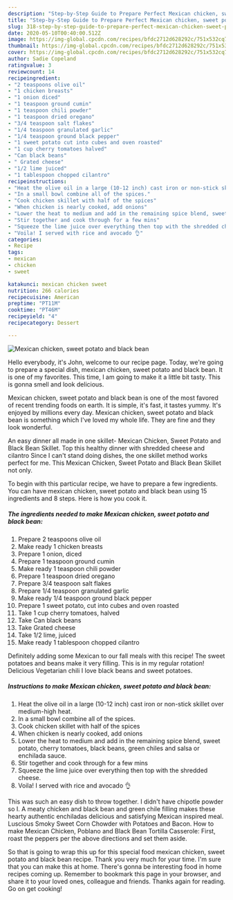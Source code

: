 ```yaml
---
description: "Step-by-Step Guide to Prepare Perfect Mexican chicken, sweet potato and black bean"
title: "Step-by-Step Guide to Prepare Perfect Mexican chicken, sweet potato and black bean"
slug: 318-step-by-step-guide-to-prepare-perfect-mexican-chicken-sweet-potato-and-black-bean
date: 2020-05-10T00:40:00.512Z
image: https://img-global.cpcdn.com/recipes/bfdc2712d628292c/751x532cq70/mexican-chicken-sweet-potato-and-black-bean-recipe-main-photo.jpg
thumbnail: https://img-global.cpcdn.com/recipes/bfdc2712d628292c/751x532cq70/mexican-chicken-sweet-potato-and-black-bean-recipe-main-photo.jpg
cover: https://img-global.cpcdn.com/recipes/bfdc2712d628292c/751x532cq70/mexican-chicken-sweet-potato-and-black-bean-recipe-main-photo.jpg
author: Sadie Copeland
ratingvalue: 3
reviewcount: 14
recipeingredient:
- "2 teaspoons olive oil"
- "1 chicken breasts"
- "1 onion diced"
- "1 teaspoon ground cumin"
- "1 teaspoon chili powder"
- "1 teaspoon dried oregano"
- "3/4 teaspoon salt flakes"
- "1/4 teaspoon granulated garlic"
- "1/4 teaspoon ground black pepper"
- "1 sweet potato cut into cubes and oven roasted"
- "1 cup cherry tomatoes halved"
- "Can black beans"
- " Grated cheese"
- "1/2 lime juiced"
- "1 tablespoon chopped cilantro"
recipeinstructions:
- "Heat the olive oil in a large (10-12 inch) cast iron or non-stick skillet over medium-high heat."
- "In a small bowl combine all of the spices."
- "Cook chicken skillet with half of the spices"
- "When chicken is nearly cooked, add onions"
- "Lower the heat to medium and add in the remaining spice blend, sweet potato, cherry tomatoes, black beans, green chiles and salsa or enchilada sauce."
- "Stir together and cook through for a few mins"
- "Squeeze the lime juice over everything then top with the shredded cheese."
- "Voila! I served with rice and avocado 👌"
categories:
- Recipe
tags:
- mexican
- chicken
- sweet

katakunci: mexican chicken sweet 
nutrition: 266 calories
recipecuisine: American
preptime: "PT11M"
cooktime: "PT46M"
recipeyield: "4"
recipecategory: Dessert

---
```



![Mexican chicken, sweet potato and black bean](https://img-global.cpcdn.com/recipes/bfdc2712d628292c/751x532cq70/mexican-chicken-sweet-potato-and-black-bean-recipe-main-photo.jpg)

Hello everybody, it's John, welcome to our recipe page. Today, we're going to prepare a special dish, mexican chicken, sweet potato and black bean. It is one of my favorites. This time, I am going to make it a little bit tasty. This is gonna smell and look delicious.

Mexican chicken, sweet potato and black bean is one of the most favored of recent trending foods on earth. It is simple, it's fast, it tastes yummy. It's enjoyed by millions every day. Mexican chicken, sweet potato and black bean is something which I've loved my whole life. They are fine and they look wonderful.

An easy dinner all made in one skillet- Mexican Chicken, Sweet Potato and Black Bean Skillet. Top this healthy dinner with shredded cheese and cilantro Since I can&#39;t stand doing dishes, the one skillet method works perfect for me. This Mexican Chicken, Sweet Potato and Black Bean Skillet not only.


To begin with this particular recipe, we have to prepare a few ingredients. You can have mexican chicken, sweet potato and black bean using 15 ingredients and 8 steps. Here is how you cook it.

<!--inarticleads1-->

##### The ingredients needed to make Mexican chicken, sweet potato and black bean:

1. Prepare 2 teaspoons olive oil
1. Make ready 1 chicken breasts
1. Prepare 1 onion, diced
1. Prepare 1 teaspoon ground cumin
1. Make ready 1 teaspoon chili powder
1. Prepare 1 teaspoon dried oregano
1. Prepare 3/4 teaspoon salt flakes
1. Prepare 1/4 teaspoon granulated garlic
1. Make ready 1/4 teaspoon ground black pepper
1. Prepare 1 sweet potato, cut into cubes and oven roasted
1. Take 1 cup cherry tomatoes, halved
1. Take Can black beans
1. Take  Grated cheese
1. Take 1/2 lime, juiced
1. Make ready 1 tablespoon chopped cilantro


Definitely adding some Mexican to our fall meals with this recipe! The sweet potatoes and beans make it very filling. This is in my regular rotation! Delicious Vegetarian chili I love black beans and sweet potatoes. 

<!--inarticleads2-->

##### Instructions to make Mexican chicken, sweet potato and black bean:

1. Heat the olive oil in a large (10-12 inch) cast iron or non-stick skillet over medium-high heat.
1. In a small bowl combine all of the spices.
1. Cook chicken skillet with half of the spices
1. When chicken is nearly cooked, add onions
1. Lower the heat to medium and add in the remaining spice blend, sweet potato, cherry tomatoes, black beans, green chiles and salsa or enchilada sauce.
1. Stir together and cook through for a few mins
1. Squeeze the lime juice over everything then top with the shredded cheese.
1. Voila! I served with rice and avocado 👌


This was such an easy dish to throw together. I didn&#39;t have chipotle powder so I. A meaty chicken and black bean and green chile filling makes these hearty authentic enchiladas delicious and satisfying Mexican inspired meal. Luscious Smoky Sweet Corn Chowder with Potatoes and Bacon. How to make Mexican Chicken, Poblano and Black Bean Tortilla Casserole: First, roast the peppers per the above directions and set them aside. 

So that is going to wrap this up for this special food mexican chicken, sweet potato and black bean recipe. Thank you very much for your time. I'm sure that you can make this at home. There's gonna be interesting food in home recipes coming up. Remember to bookmark this page in your browser, and share it to your loved ones, colleague and friends. Thanks again for reading. Go on get cooking!
